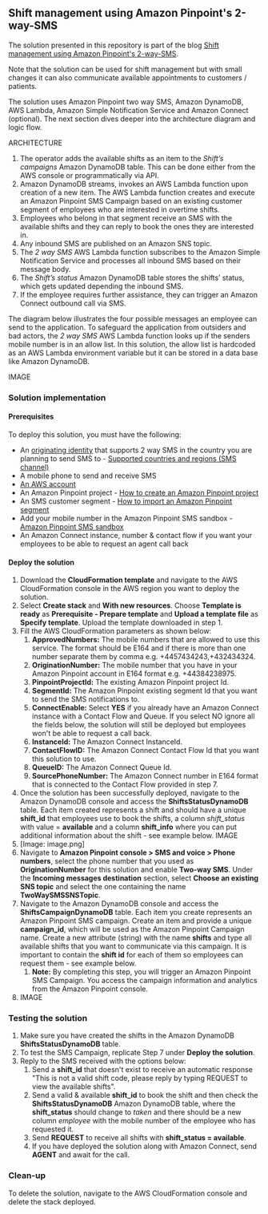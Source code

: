 ## Shift management using Amazon Pinpoint's 2-way-SMS

The solution presented in this repository is part of the blog [Shift management using Amazon Pinpoint's 2-way-SMS]().

Note that the solution can be used for shift management but with small changes it can also communicate available appointments to customers / patients.

The solution uses Amazon Pinpoint two way SMS, Amazon DynamoDB, AWS Lambda, Amazon Simple Notification Service and Amazon Connect (optional). The next section dives deeper into the architecture diagram and logic flow.

ARCHITECTURE

1. The operator adds the available shifts as an item to the *Shift’s campaigns* Amazon DynamoDB table. This can be done either from the AWS console or programmatically via API.
2. Amazon DynamoDB streams, invokes an AWS Lambda function upon creation of a new item. The AWS Lambda function creates and execute an Amazon Pinpoint SMS Campaign based on an existing customer segment of employees who are interested in overtime shifts.
3. Employees who belong in that segment receive an SMS with the available shifts and they can reply to book the ones they are interested in.
4. Any inbound SMS are published on an Amazon SNS topic.
5. The *2 way SMS* AWS Lambda function subscribes to the Amazon Simple Notification Service and processes all inbound SMS based on their message body.
6. The *Shift’s status* Amazon DynamoDB table stores the shifts’ status, which gets updated depending the inbound SMS.
7. If the employee requires further assistance, they can trigger an Amazon Connect outbound call via SMS.

The diagram below illustrates the four possible messages an employee can send to the application. To safeguard the application from outsiders and bad actors, the *2 way SMS* AWS Lambda function looks up if the senders mobile number is in an allow list. In this solution, the allow list is hardcoded as an AWS Lambda environment variable but it can be stored in a data base like Amazon DynamoDB.

IMAGE

### Solution implementation

#### Prerequisites

To deploy this solution, you must have the following:

* An [originating identity](https://docs.aws.amazon.com/pinpoint/latest/userguide/channels-sms-originating-identities.html) that supports 2 way SMS in the country you are planning to send SMS to - [Supported countries and regions (SMS channel)](https://docs.aws.amazon.com/pinpoint/latest/userguide/channels-sms-countries.html)
* A mobile phone to send and receive SMS
* [An AWS account](https://aws.amazon.com/premiumsupport/knowledge-center/create-and-activate-aws-account/)
* An Amazon Pinpoint project - [How to create an Amazon Pinpoint project](https://catalog.workshops.aws/amazon-pinpoint-customer-experience/en-US/prerequisites/create-a-project) 
* An SMS customer segment - [How to import an Amazon Pinpoint segment](https://docs.aws.amazon.com/pinpoint/latest/userguide/segments-importing.html)
* Add your mobile number in the Amazon Pinpoint SMS sandbox - [Amazon Pinpoint SMS sandbox](https://docs.aws.amazon.com/pinpoint/latest/userguide/channels-sms-sandbox.html)
* An Amazon Connect instance, number & contact flow if you want your employees to be able to request an agent call back

#### Deploy the solution

1. Download the **CloudFormation template** and navigate to the AWS CloudFormation console in the AWS region you want to deploy the solution.
2. Select **Create stack** and **With new resources**. Choose **Template is ready** as **Prerequisite - Prepare template** and **Upload a template file** as **Specify template**. Upload the template downloaded in step 1.
3. Fill the AWS CloudFormation parameters as shown below:
    1. **ApprovedNumbers:** The mobile numbers that are allowed to use this service. The format should be E164 and if there is more than one number separate them by comma e.g. +4457434243,+432434324.
    2. **OriginationNumber:** The mobile number that you have in your Amazon Pinpoint account in E164 format e.g. +44384238975.
    3. **PinpointProjectId:** The existing Amazon Pinpoint project Id.
    4. **SegmentId:** The Amazon Pinpoint existing segment Id that you want to send the SMS notifications to.
    5. **ConnectEnable:** Select **YES** if you already have an Amazon Connect instance with a Contact Flow and Queue. If you select NO ignore all the fields below, the solution will still be deployed but employees won't be able to request a call back.
    6. **InstanceId:** The Amazon Connect InstanceId.
    7. **ContactFlowID:** The Amazon Connect Contact Flow Id that you want this solution to use.
    8. **QueueID:** The Amazon Connect Queue Id.
    9. **SourcePhoneNumber:** The Amazon Connect number in E164 format that is connected to the Contact Flow provided in step 7.
4. Once the solution has been successfully deployed, navigate to the Amazon DynamoDB console and access the **ShiftsStatusDynamoDB** table. Each item created represents a shift and should have a unique **shift_id** that employees use to book the shifts, a column *shift_status* with value = **available** and a column **shift_info** where you can put additional information about the shift - see example below.
IMAGE
6. [Image: image.png]
7. Navigate to **Amazon Pinpoint console > SMS and voice > Phone numbers**, select the phone number that you used as **OriginationNumber** for this solution and enable **Two-way SMS**. Under the **Incoming messages destination** section, select **Choose an existing SNS topic** and select the one containing the name **TwoWaySMSSNSTopic**.
8. Navigate to the Amazon DynamoDB console and access the **ShiftsCampaignDynamoDB** table. Each item you create represents an Amazon Pinpoint SMS campaign. Create an item and provide a unique **campaign_id**, which will be used as the Amazon Pinpoint Campaign name. Create a new attribute (string) with the name **shifts** and type all available shifts that you want to communicate via this campaign. It is important to contain the **shift id** for each of them so employees can request them - see example below. 
    1. **Note:** By completing this step, you will trigger an Amazon Pinpoint SMS Campaign. You access the campaign information and analytics from the Amazon Pinpoint console.
9. IMAGE

### Testing the solution

1. Make sure you have created the shifts in the Amazon DynamoDB **ShiftsStatusDynamoDB** table.
2. To test the SMS Campaign, replicate Step 7 under **Deploy the solution**.
3. Reply to the SMS received with the options below:
    1. Send a **shift_id** that doesn't exist to receive an automatic response "This is not a valid shift code, please reply by typing REQUEST to view the available shifts".
    2. Send a valid & available **shift_id** to book the shift and then check the **ShiftsStatusDynamoDB** Amazon DynamoDB table, where the **shift_status** should change to *taken* and there should be a new column *employee* with the mobile number of the employee who has requested it.
    3. Send **REQUEST** to receive all shifts with **shift_status = available**.
    4. If you have deployed the solution along with Amazon Connect, send **AGENT** and await for the call.

### Clean-up

To delete the solution, navigate to the AWS CloudFormation console and delete the stack deployed.




